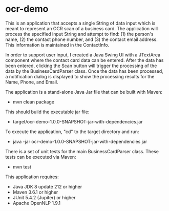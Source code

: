 # ocr-demo
This is an application that accepts a single String of data input which is meant to represent an OCR scan of a business card. 
The application will process the specified input String and attempt to find: (1) the person's name, (2) the contact phone number, 
and (3) the contact email address. This information is maintained in the ContactInfo.

In order to support user input, I created a Java Swing UI with a JTextArea component where the contact card data can be entered. 
After the data has been entered, clicking the Scan button will trigger the processing of the data by the BusinessCardParser class. 
Once the data has been processed, a notification dialog is displayed to show the processing results for the Name, Phone, and Email.

The application is a stand-alone Java Jar file that can be built with Maven:
- mvn clean package

This should build the executable jar file:
- target/ocr-demo-1.0.0-SNAPSHOT-jar-with-dependencies.jar

To execute the application, "cd" to the target directory and run:
- java -jar ocr-demo-1.0.0-SNAPSHOT-jar-with-dependencies.jar

There is a set of unit tests for the main BusinessCardParser class. These tests can be executed via Maven:
- mvn test

This application requires:
- Java JDK 8 update 212 or higher
- Maven 3.6.1 or higher
- JUnit 5.4.2 (Jupiter) or higher
- Apache OpenNLP 1.9.1
